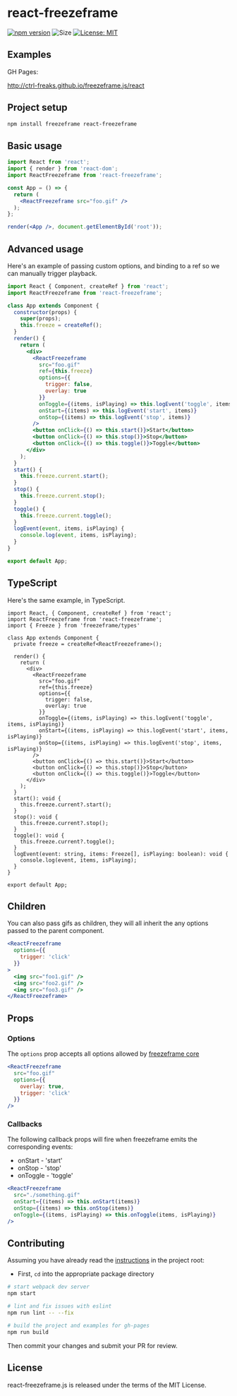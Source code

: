 # react-freezeframe

[![npm version](https://badge.fury.io/js/react-freezeframe.svg)](https://badge.fury.io/js/react-freezeframe)
![Size](https://img.shields.io/github/size/ctrl-freaks/freezeframe.js/packages/react-freezeframe/dist/ReactFreezeframe.js.svg)
[![License: MIT](https://img.shields.io/badge/License-MIT-blue.svg)](https://opensource.org/licenses/MIT)

## Examples

GH Pages:

http://ctrl-freaks.github.io/freezeframe.js/react

## Project setup

```bash
npm install freezeframe react-freezeframe
```

## Basic usage

```jsx
import React from 'react';
import { render } from 'react-dom';
import ReactFreezeframe from 'react-freezeframe';

const App = () => {
  return (
    <ReactFreezeframe src="foo.gif" />
  );
};

render(<App />, document.getElementById('root'));
```

## Advanced usage

Here's an example of passing custom options, and binding to a ref so we can manually trigger playback.

```jsx
import React { Component, createRef } from 'react';
import ReactFreezeframe from 'react-freezeframe';

class App extends Component {
  constructor(props) {
    super(props);
    this.freeze = createRef();
  }
  render() {
    return (
      <div>
        <ReactFreezeframe
          src="foo.gif"
          ref={this.freeze}
          options={{
            trigger: false,
            overlay: true
          }}
          onToggle={(items, isPlaying) => this.logEvent('toggle', items, isPlaying)}
          onStart={(items) => this.logEvent('start', items)}
          onStop={(items) => this.logEvent('stop', items)}
        />
        <button onClick={() => this.start()}>Start</button>
        <button onClick={() => this.stop()}>Stop</button>
        <button onClick={() => this.toggle()}>Toggle</button>
      </div>
    );
  }
  start() {
    this.freeze.current.start();
  }
  stop() {
    this.freeze.current.stop();
  }
  toggle() {
    this.freeze.current.toggle();
  }
  logEvent(event, items, isPlaying) {
    console.log(event, items, isPlaying);
  }
}

export default App;
```

## TypeScript

Here's the same example, in TypeScript.

```tsx
import React, { Component, createRef } from 'react';
import ReactFreezeframe from 'react-freezeframe';
import { Freeze } from 'freezeframe/types'

class App extends Component {
  private freeze = createRef<ReactFreezeframe>();

  render() {
    return (
      <div>
        <ReactFreezeframe
          src="foo.gif"
          ref={this.freeze}
          options={{
            trigger: false,
            overlay: true
          }}
          onToggle={(items, isPlaying) => this.logEvent('toggle', items, isPlaying)}
          onStart={(items, isPlaying) => this.logEvent('start', items, isPlaying)}
          onStop={(items, isPlaying) => this.logEvent('stop', items, isPlaying)}
        />
        <button onClick={() => this.start()}>Start</button>
        <button onClick={() => this.stop()}>Stop</button>
        <button onClick={() => this.toggle()}>Toggle</button>
      </div>
    );
  }
  start(): void {
    this.freeze.current?.start();
  }
  stop(): void {
    this.freeze.current?.stop();
  }
  toggle(): void {
    this.freeze.current?.toggle();
  }
  logEvent(event: string, items: Freeze[], isPlaying: boolean): void {
    console.log(event, items, isPlaying);
  }
}

export default App;
```

## Children

You can also pass gifs as children, they will all inherit the any options passed to the parent component.

```jsx
<ReactFreezeframe
  options={{
    trigger: 'click'
  }}
>
  <img src="foo1.gif" />
  <img src="foo2.gif" />
  <img src="foo3.gif" />
</ReactFreezeframe>
```

## Props

### Options

The `options` prop accepts all options allowed by [freezeframe core](../freezeframe#options)

```jsx
<ReactFreezeframe
  src="foo.gif"
  options={{
    overlay: true,
    trigger: 'click'
  }}
/>
```

### Callbacks

The following callback props will fire when freezeframe emits the corresponding events:

- onStart - 'start'
- onStop - 'stop'
- onToggle - 'toggle'

```jsx
<ReactFreezeframe
  src="./something.gif"
  onStart={(items) => this.onStart(items)}
  onStop={(items) => this.onStop(items)}
  onToggle={(items, isPlaying) => this.onToggle(items, isPlaying)}
/>
```

## Contributing

Assuming you have already read the [instructions](../../README.md#contributing) in the project root:

- First, `cd` into the appropriate package directory

```bash
# start webpack dev server
npm start
```

```bash
# lint and fix issues with eslint
npm run lint -- --fix
```

```bash
# build the project and examples for gh-pages
npm run build
```

Then commit your changes and submit your PR for review.

## License

react-freezeframe.js is released under the terms of the MIT License.
